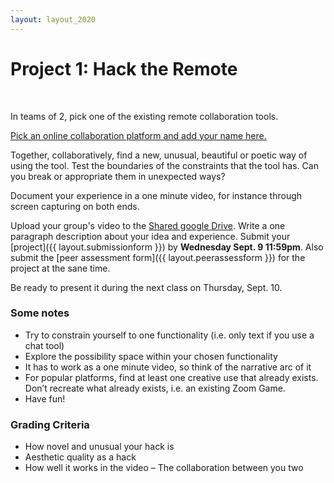 ```yaml
---
layout: layout_2020
---
```


# Project 1: Hack the Remote
<br>

<!---
[Schedule / Sign-up Sheet](https://docs.google.com/spreadsheets/d/1TZk_ZS77JWXG2QIW0aoToBBthpK1EIJgyQVd7vsh1TU/edit?usp=sharing) 👈
-->

In teams of 2, pick one of the existing remote collaboration tools. 

[Pick an online collaboration platform and add your name here.](https://docs.google.com/spreadsheets/d/1Lfr6328Ewf3uEwu3q9e_N4DK9OPmgIzKAgsyYVmWPUQ/edit#gid=0)

Together, collaboratively, find a new, unusual, beautiful or poetic way of using the tool. Test the boundaries of the constraints that the tool has. Can you break or appropriate them in unexpected ways?

Document your experience in a one minute video, for instance through screen capturing on both ends. 

Upload your group's video to the [Shared google Drive](https://drive.google.com/drive/folders/1xxNfOhXjpuiHOYRyWp9zs_CboEhjrgsw?usp=sharing). Write a one paragraph description about your idea and experience. Submit your [project]({{ layout.submissionform }}) by **Wednesday Sept. 9 11:59pm**. Also submit the [peer assessment form]({{ layout.peerassessform }})  for the project at the sane time.

Be ready to present it during the next class on Thursday, Sept. 10.

### Some notes

- Try to constrain yourself to one functionality (i.e. only text if you use a chat tool)
- Explore the possibility space within your chosen functionality
- It has to work as a one minute video, so think of the narrative arc of it
- For popular platforms, find at least one creative use that already exists. Don’t recreate what already exists, i.e. an existing Zoom Game. 
- Have fun!

### Grading Criteria
- How novel and unusual your hack is
- Aesthetic quality as a hack
- How well it works in the video
– The collaboration between you two
